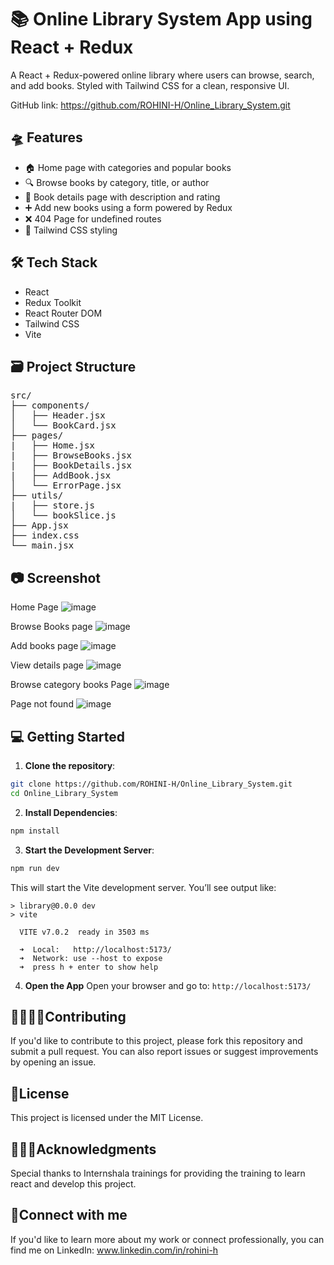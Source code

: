 # 📚 Online Library System App using React + Redux

A React + Redux-powered online library where users can browse, search, and add books. Styled with Tailwind CSS for a clean, responsive UI.

GitHub link: https://github.com/ROHINI-H/Online_Library_System.git 

## 🛸 Features

- 🏠 Home page with categories and popular books
- 🔍 Browse books by category, title, or author
- 📘 Book details page with description and rating
- ➕ Add new books using a form powered by Redux
- ❌ 404 Page for undefined routes
- 🌸 Tailwind CSS styling

## 🛠️ Tech Stack

- React
- Redux Toolkit
- React Router DOM
- Tailwind CSS
- Vite

## 🗃️ Project Structure
<pre>
src/
├── components/
│   ├── Header.jsx
│   └── BookCard.jsx
├── pages/
|   ├── Home.jsx
|   ├── BrowseBooks.jsx
|   ├── BookDetails.jsx
|   ├── AddBook.jsx
│   └── ErrorPage.jsx
├── utils/
|   ├── store.js
│   └── bookSlice.js
├── App.jsx
├── index.css
└── main.jsx
</pre>


## 📷 Screenshot
Home Page
![image](https://github.com/user-attachments/assets/ed48b072-2895-4c88-9481-7110163af64f)

Browse Books page
![image](https://github.com/user-attachments/assets/e9682894-fb29-43d3-97e2-91d2560c034a)

Add books page
![image](https://github.com/user-attachments/assets/c03221c1-92e9-4c93-85a1-e4f31a7dc6e2)

View details page
![image](https://github.com/user-attachments/assets/5ced2239-31de-4f3b-a27f-0863ddfc82f1)

Browse category books Page
![image](https://github.com/user-attachments/assets/e5616217-188a-4eec-946c-990c2bf3de42)

Page not found
![image](https://github.com/user-attachments/assets/e4141031-e266-4722-86af-d99c3f34ff5d)

## 💻 Getting Started

1. **Clone the repository**:
  ```bash
  git clone https://github.com/ROHINI-H/Online_Library_System.git
  cd Online_Library_System
  ```
2. **Install Dependencies**:
  ```bash
  npm install
  ```
3. **Start the Development Server**:
  ```bash
  npm run dev
```
This will start the Vite development server. You’ll see output like:
```
> library@0.0.0 dev
> vite

  VITE v7.0.2  ready in 3503 ms

  ➜  Local:   http://localhost:5173/
  ➜  Network: use --host to expose
  ➜  press h + enter to show help
```
4. **Open the App**
Open your browser and go to:
`http://localhost:5173/`

## 🫱🏼‍🫲🏼Contributing
If you'd like to contribute to this project, please fork this repository and submit a pull request. You can also report issues or suggest improvements by opening an issue.

## 🔏License
This project is licensed under the MIT License.

## 🙇🏻‍♀️Acknowledgments
Special thanks to Internshala trainings for providing the training to learn react and develop this project.

## 🚀Connect with me
If you'd like to learn more about my work or connect professionally, you can find me on LinkedIn: www.linkedin.com/in/rohini-h
